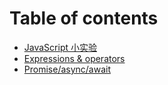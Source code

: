 # Table of contents

* [JavaScript 小实验](README.md)
* [Expressions & operators](expressions-and-operators.md)
* [Promise/async/await](promise-async-await.md)
